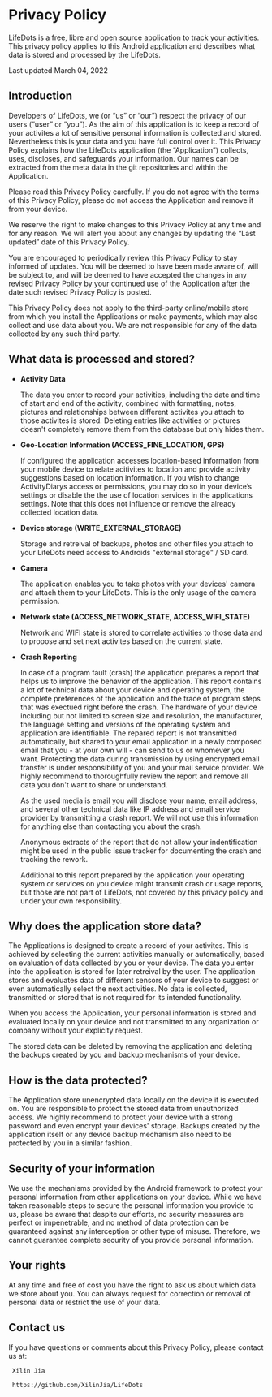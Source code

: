 # Privacy Policy
[LifeDots](https://github.com/XilinJia/LifeDots) is a free, libre and open source application to track your activities. This privacy policy applies to this Android application and describes what data is stored and processed by the LifeDots.

Last updated March 04, 2022

## Introduction
Developers of LifeDots, we (or “us” or “our”) respect the privacy of our users (“user” or “you”). As the aim of this application is to keep a record of your activites a lot of sensitive personal information is collected and stored. Nevertheless this is your data and you have full control over it. This Privacy Policy explains how the LifeDots application (the “Application”) collects, uses, discloses, and safeguards your information. Our names can be extracted from the meta data in the git repositories and within the Application.

Please read this Privacy Policy carefully. If you do not agree with the terms of this Privacy Policy, please do not access the Application and remove it from your device.

We reserve the right to make changes to this Privacy Policy at any time and for any reason. We will alert you about any changes by updating the “Last updated” date of this Privacy Policy. 

You are encouraged to periodically review this Privacy Policy to stay informed of updates. You will be deemed to have been made aware of, will be subject to, and will be deemed to have accepted the changes in any revised Privacy Policy by your continued use of the Application after the date such revised Privacy Policy is posted.

This Privacy Policy does not apply to the third-party online/mobile store from which you install the Applications or make payments, which may also collect and use data about you. We are not responsible for any of the data collected by any such third party.

## What data is processed and stored?

- **Activity Data**

     The data you enter to record your activities, including the date and time of start and end of the activity, combined with formatting, notes, pictures and relationships between different activites you attach to those activites is stored. Deleting entries like activities or pictures doesn't completely remove them from the database but only hides them.
 
- **Geo-Location Information (ACCESS_FINE_LOCATION, GPS)**

     If configured the application accesses location-based information from your mobile device to relate acitivites to location and provide activity suggestions based on location information. If you wish to change ActivityDiarys access or permissions, you may do so in your device’s settings or disable the the use of location services in the applications settings. Note that this does not influence or remove the already collected location data.

- **Device storage (WRITE_EXTERNAL_STORAGE)**

     Storage and retreival of backups, photos and other files you attach to your LifeDots need access to Androids "external storage" / SD card.

- **Camera**

     The application enables you to take photos with your devices' camera and attach them to your LifeDots. This is the only usage of the camera permission.

- **Network state (ACCESS_NETWORK_STATE, ACCESS_WIFI_STATE)**

     Network and WIFI state is stored to correlate activities to those data and to propose and set next activites based on the current state.

- **Crash Reporting**

     In case of a program fault (crash) the application prepares a report that helps us to improve the behavior of the application. This report contains a lot of technical data about your device and operating system, the complete preferences of the application and the trace of program steps that was exectued right before the crash. The hardware of your device including but not limited to screen size and resolution, the manufacturer, the language setting and versions of the operating system and application are identifiable. The repared report is not transmitted automatically, but shared to your email application in a newly composed email that you - at your own will - can send to us or whomever you want. Protecting the data during transmission by using encrypted email transfer is under responsibility of you and your mail service provider. We highly recommend to thoroughfully review the report and remove all data you don't want to share or understand.
     
     As the used media is email you will disclose your name, email address, and several other technical data like IP address and email service provider by transmitting a crash report. We will not use this information for anything else than contacting you about the crash.
     
     Anonymous extracts of the report that do not allow your indentification might be used in the public issue tracker for documenting the crash and tracking the rework.
     
     Additional to this report prepared by the application your operating system or services on you device might transmit crash or usage reports, but those are not part of LifeDots, not covered by this privacy policy and under your own responsibility.

## Why does the application store data?

The Applications is designed to create a record of your activites. This is achieved by selecting the current activities manually or automatically, based on evaluation of data collected by you or your device. The data you enter into the application is stored for later retreival by the user. The application stores and evaluates data of different sensors of your device to suggest or even automatically select the next activities. No data is collected, transmitted or stored that is not required for its intended functionality.
 
When you access the Application, your personal information is stored and evaluated locally on your device and not transmitted to any organization or company without your explicity request.

The stored data can be deleted by removing the application and deleting the backups created by you and backup mechanisms of your device.

## How is the data protected?

The Application store unencrypted data locally on the device it is executed on. You are responsible to protect the stored data from unauthorized access. We highly recommend to protect your device with a strong password and even encrypt your devices' storage. Backups created by the application itself or any device backup mechanism also need to be protected by you in a similar fashion.

## Security of your information

We use the mechanisms provided by the Android framework to protect your personal information from other applications on your device. While we have taken reasonable steps to secure the personal information you provide to us, please be aware that despite our efforts, no security measures are perfect or impenetrable, and no method of data protection can be guaranteed against any interception or other type of misuse. Therefore, we cannot guarantee complete security of you provide personal information.

## Your rights

At any time and free of cost you have the right to ask us about which data we store about you. You can always request for correction or removal of personal data or restrict the use of your data.

## Contact us
If you have questions or comments about this Privacy Policy, please contact us at:

     Xilin Jia

     https://github.com/XilinJia/LifeDots
